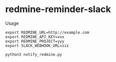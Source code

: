 # redmine-reminder-slack

Usage

```
export REDMINE_URL=http://example.com
export REDMINE_API_KEY=xxx
export REDMINE_PROJECT=yyy
export SLACK_WEBHOOK_URL=zzz

python3 notify_redmine.py
```
